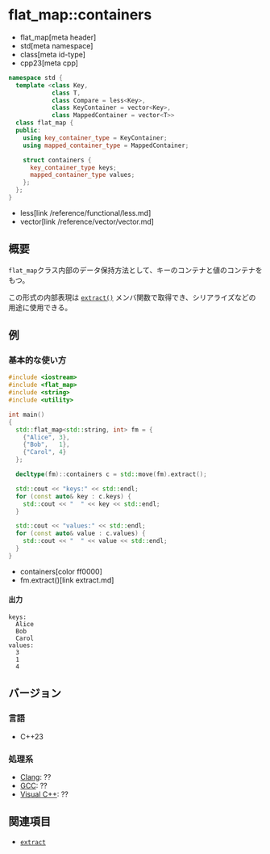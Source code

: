 # flat_map::containers
* flat_map[meta header]
* std[meta namespace]
* class[meta id-type]
* cpp23[meta cpp]

```cpp
namespace std {
  template <class Key,
            class T,
            class Compare = less<Key>,
            class KeyContainer = vector<Key>,
            class MappedContainer = vector<T>>
  class flat_map {
  public:
    using key_container_type = KeyContainer;
    using mapped_container_type = MappedContainer;

    struct containers {
      key_container_type keys;
      mapped_container_type values;
    };
  };
}
```
* less[link /reference/functional/less.md]
* vector[link /reference/vector/vector.md]

## 概要
`flat_map`クラス内部のデータ保持方法として、キーのコンテナと値のコンテナをもつ。

この形式の内部表現は [`extract()`](extract.md) メンバ関数で取得でき、シリアライズなどの用途に使用できる。


## 例
### 基本的な使い方
```cpp example
#include <iostream>
#include <flat_map>
#include <string>
#include <utility>

int main()
{
  std::flat_map<std::string, int> fm = {
    {"Alice", 3},
    {"Bob",   1},
    {"Carol", 4}
  };

  decltype(fm)::containers c = std::move(fm).extract();

  std::cout << "keys:" << std::endl;
  for (const auto& key : c.keys) {
    std::cout << "  " << key << std::endl;
  }

  std::cout << "values:" << std::endl;
  for (const auto& value : c.values) {
    std::cout << "  " << value << std::endl;
  }
}
```
* containers[color ff0000]
* fm.extract()[link extract.md]

#### 出力
```
keys:
  Alice
  Bob
  Carol
values:
  3
  1
  4
```


## バージョン
### 言語
- C++23

### 処理系
- [Clang](/implementation.md#clang): ??
- [GCC](/implementation.md#gcc): ??
- [Visual C++](/implementation.md#visual_cpp): ??


## 関連項目
- [`extract`](extract.md)
